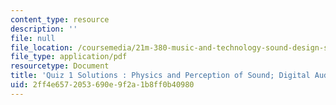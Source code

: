 ```yaml
---
content_type: resource
description: ''
file: null
file_location: /coursemedia/21m-380-music-and-technology-sound-design-spring-2016/2ff4e6572053690e9f2a1b8ff0b40980_MIT21M_380S16_quiz1_sol.pdf
file_type: application/pdf
resourcetype: Document
title: 'Quiz 1 Solutions : Physics and Perception of Sound; Digital Audio'
uid: 2ff4e657-2053-690e-9f2a-1b8ff0b40980
---
```

